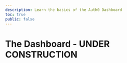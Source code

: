 ```yaml
---
description: Learn the basics of the Auth0 Dashboard
toc: true
public: false
---
```

# The Dashboard - UNDER CONSTRUCTION
